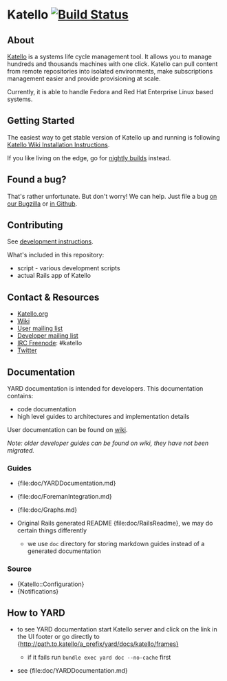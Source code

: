 Katello [![Build Status](https://travis-ci.org/Katello/katello.png?branch=master)](https://travis-ci.org/Katello/katello)
=======

About
-----

[Katello](http://www.katello.org) is a systems life cycle management
tool. It allows you to manage hundreds and thousands machines with one
click. Katello can pull content from remote repositories into isolated
environments, make subscriptions management easier and provide
provisioning at scale.

Currently, it is able to handle Fedora and Red Hat Enterprise
Linux based systems.

Getting Started
---------------

The easiest way to get stable version of Katello up and running is following
[Katello Wiki Installation Instructions](https://fedorahosted.org/katello/wiki/Install).

If you like living on the edge, go for
[nightly builds](https://fedorahosted.org/katello/wiki/InstallTesting)
instead.

Found a bug?
------------

That's rather unfortunate. But don't worry! We can help. Just file a bug
[on our Bugzilla](https://bugzilla.redhat.com/enter_bug.cgi?product=Katello) or
[in Github](https://github.com/Katello/katello/issues).


Contributing
------------

See
[development instructions](https://fedorahosted.org/katello/wiki/AdvancedInstallation#GettingupandRunningGIT).

What's included in this repository:

 * script - various development scripts
 * actual Rails app of Katello

Contact & Resources
-------------------

 * [Katello.org](http://katello.org)
 * [Wiki](https://fedorahosted.org/katello/wiki)
 * [User mailing list](https://fedorahosted.org/mailman/listinfo/katello)
 * [Developer mailing list](https://www.redhat.com/mailman/listinfo/katello-devel)
 * [IRC Freenode](http://freenode.net/using_the_network.shtml): #katello
 * [Twitter](https://twitter.com/Katello_Project)

Documentation
-------------

YARD documentation is intended for developers. This documentation contains:

-   code documentation
-   high level guides to architectures and implementation details

User documentation can be found on [wiki](https://fedorahosted.org/katello/).

*Note: older developer guides can be found on wiki, they have not been migrated.*

### Guides

-   {file:doc/YARDDocumentation.md}
-   {file:doc/ForemanIntegration.md}
-   {file:doc/Graphs.md}
-   Original Rails generated README {file:doc/RailsReadme}, we may do certain things differently

    -   we use `doc` directory for storing markdown guides instead of a generated documentation

### Source

-   {Katello::Configuration}
-   {Notifications}

## How to YARD

-   to see YARD documentation start Katello server and click on the link in the UI footer or go directly to
    {http://path.to.katello/a_prefix/yard/docs/katello/frames}

    -   if it fails run `bundle exec yard doc --no-cache` first

-   see {file:doc/YARDDocumentation.md}
